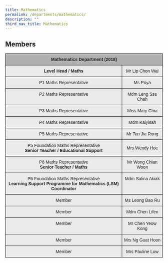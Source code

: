 ```yaml
---
title: Mathematics
permalink: /departments/mathematics/
description: ""
third_nav_title: Mathematics
---
```

Members
-------

<style type="text/css">
.tg  {border-collapse:collapse;border-spacing:0;}
.tg td{border-color:black;border-style:solid;border-width:1px;font-family:Arial, sans-serif;font-size:14px;
  overflow:hidden;padding:10px 5px;word-break:normal;}
.tg th{border-color:black;border-style:solid;border-width:1px;font-family:Arial, sans-serif;font-size:14px;
  font-weight:normal;overflow:hidden;padding:10px 5px;word-break:normal;}
.tg .tg-n4qt{background-color:#EAEAEA;color:#222;font-weight:bold;text-align:center;vertical-align:top}
.tg .tg-ii8k{background-color:#EAEAEA;color:#222;text-align:center;vertical-align:top}
.tg .tg-pll1{background-color:#B0B0B0;color:#222;font-weight:bold;text-align:center;vertical-align:top}
.tg .tg-ku5w{background-color:#EAEAEA;color:#222;text-align:center;vertical-align:middle}
</style>
<table class="tg">
<thead>
  <tr>
    <th class="tg-pll1" colspan="2">Mathematics Department (2018)</th>
  </tr>
</thead>
<tbody>
  <tr>
    <td class="tg-n4qt">Level Head / Maths</td>
    <td class="tg-ku5w"><span style="color:#222;background-color:#EAEAEA">Mr Lip Chon Wai</span></td>
  </tr>
  <tr>
    <td class="tg-ii8k"><span style="color:#222;background-color:#EAEAEA">P1 Maths Representative</span></td>
    <td class="tg-ii8k"><span style="color:#222;background-color:#EAEAEA">Ms Priya</span></td>
  </tr>
  <tr>
    <td class="tg-ii8k"><span style="color:#222;background-color:#EAEAEA">P2 Maths Representative</span></td>
    <td class="tg-ii8k"><span style="color:#222;background-color:#EAEAEA">Mdm Leng Sze Chah</span></td>
  </tr>
  <tr>
    <td class="tg-ii8k"><span style="color:#222;background-color:#EAEAEA">P3 Maths Representative</span></td>
    <td class="tg-ii8k"><span style="color:#222;background-color:#EAEAEA">Miss Mary Chia</span></td>
  </tr>
  <tr>
    <td class="tg-ii8k"><span style="color:#222;background-color:#EAEAEA">P4 Maths Representative</span></td>
    <td class="tg-ii8k"><span style="color:#222;background-color:#EAEAEA">Mdm Kaiyisah</span></td>
  </tr>
  <tr>
    <td class="tg-ii8k"><span style="color:#222;background-color:#EAEAEA">P5 Maths Representative</span></td>
    <td class="tg-ii8k"><span style="color:#222;background-color:#EAEAEA">Mr Tan Jia Rong</span></td>
  </tr>
  <tr>
    <td class="tg-ku5w"><span style="color:#222;background-color:#EAEAEA">P5 Foundation Maths Representative</span><br><span style="font-weight:bold">Senior Teacher / Educational Support</span></td>
    <td class="tg-ku5w"><span style="color:#222;background-color:#EAEAEA">Mrs Wendy Hoe</span></td>
  </tr>
  <tr>
    <td class="tg-ii8k"><span style="color:#222;background-color:#EAEAEA">P6 Maths Representative</span><br><span style="font-weight:bold">Senior Teacher / Maths</span></td>
    <td class="tg-ii8k"><span style="color:#222;background-color:#EAEAEA">Mr Wong Chian Woon</span></td>
  </tr>
  <tr>
    <td class="tg-ii8k"><span style="color:#222;background-color:#EAEAEA">P6 Foundation Maths Representative</span><br><span style="font-weight:bold">Learning Support Programme for Mathematics (LSM) Coordinator</span></td>
    <td class="tg-ii8k"><span style="color:#222;background-color:#EAEAEA">Mdm Salina Akiak</span></td>
  </tr>
  <tr>
    <td class="tg-ii8k"><span style="color:#222;background-color:#EAEAEA">Member</span></td>
    <td class="tg-ii8k"><span style="color:#222;background-color:#EAEAEA">Ms Leong Bao Ru</span></td>
  </tr>
  <tr>
    <td class="tg-ii8k"><span style="color:#222;background-color:#EAEAEA">Member</span></td>
    <td class="tg-ii8k"><span style="color:#222;background-color:#EAEAEA">Mdm Chen Lifen</span></td>
  </tr>
  <tr>
    <td class="tg-ii8k"><span style="color:#222;background-color:#EAEAEA">Member</span></td>
    <td class="tg-ii8k"><span style="color:#222;background-color:#EAEAEA">Mr Chen Yeow Kong</span></td>
  </tr>
  <tr>
    <td class="tg-ku5w"><span style="color:#222;background-color:#EAEAEA">Member</span></td>
    <td class="tg-ku5w"><span style="color:#222;background-color:#EAEAEA">Mrs Ng Guat Hoon</span></td>
  </tr>
  <tr>
    <td class="tg-ku5w"><span style="color:#222;background-color:#EAEAEA">Member</span></td>
    <td class="tg-ku5w"><span style="color:#222;background-color:#EAEAEA">Mrs Pauline Low</span></td>
  </tr>
</tbody>
</table>

